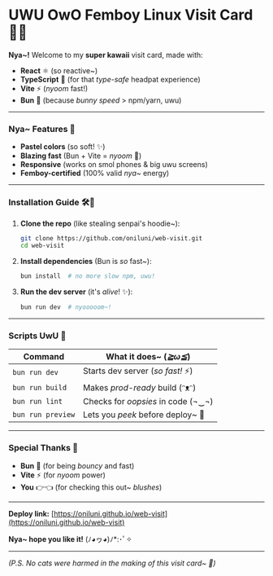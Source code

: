 # **UWU OwO Femboy Linux Visit Card** 🌸✨  

**Nya~!** Welcome to my **super kawaii** visit card, made with:  
- **React** ⚛️ (so reactive~)  
- **TypeScript** 📜 (for that *type-safe* headpat experience)  
- **Vite** ⚡ (*nyoom* fast!)  
- **Bun** 🍞 (because *bunny speed* > npm/yarn, uwu)  

---  

### **Nya~ Features** 🎀  
- **Pastel colors** (so soft! ✨)  
- **Blazing fast** (Bun + Vite = *nyoom* 🚀)  
- **Responsive** (works on smol phones & big uwu screens)  
- **Femboy-certified** (100% valid *nya~* energy)  

---  

### **Installation Guide** 🛠️🐾  

1. **Clone the repo** (like stealing senpai's hoodie~):  
   ```sh
   git clone https://github.com/oniluni/web-visit.git
   cd web-visit
   ```  

2. **Install dependencies** (Bun is *so* fast~):  
   ```sh
   bun install  # no more slow npm, uwu!
   ```  

3. **Run the dev server** (it's *alive*! ✨):  
   ```sh
   bun run dev  # nyooooom~!
   ```  

---  

### **Scripts UwU** 📜  

| Command          | What it does~ (*≧ω≦*)                |
|------------------|-------------------------------------|
| `bun run dev`    | Starts dev server (*so fast!* ⚡)   |
| `bun run build`  | Makes *prod-ready* build (ᵔᴥᵔ)     |
| `bun run lint`   | Checks for *oopsies* in code (¬‿¬) |
| `bun run preview`| Lets you *peek* before deploy~ 👀  |

---  

### **Special Thanks** 💖  
- **Bun** 🐰 (for being *bouncy* and fast)  
- **Vite** ⚡ (for *nyoom* power)  
- **You** 👉👈 (for checking this out~ *blushes*)  

---  

**Deploy link:** [https://oniluni.github.io/web-visit](https://oniluni.github.io/web-visit)  

**Nya~ hope you like it!** (ﾉ◕ヮ◕)ﾉ*:･ﾟ✧  

---  

*(P.S. No cats were harmed in the making of this visit card~ 🐾)*
